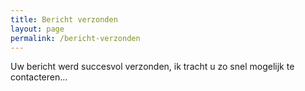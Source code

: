 ```yaml
---
title: Bericht verzonden
layout: page
permalink: /bericht-verzonden
---
```


Uw bericht werd succesvol verzonden, ik tracht u zo snel mogelijk te contacteren...
